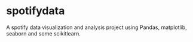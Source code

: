 # spotifydata

A spotify data visualization and analysis project using Pandas, matplotlib, seaborn and some scikitlearn.
